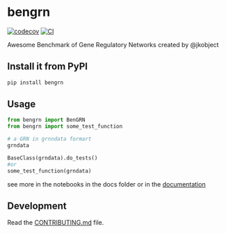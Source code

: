 # bengrn

[![codecov](https://codecov.io/gh/jkobject/benGRN/branch/main/graph/badge.svg?token=benGRN_token_here)](https://codecov.io/gh/jkobject/benGRN)
[![CI](https://github.com/jkobject/benGRN/actions/workflows/main.yml/badge.svg)](https://github.com/jkobject/benGRN/actions/workflows/main.yml)

Awesome Benchmark of Gene Regulatory Networks created by @jkobject

## Install it from PyPI

```bash
pip install bengrn
```

## Usage

```py
from bengrn import BenGRN
from bengrn import some_test_function

# a GRN in grnndata formart
grndata

BaseClass(grndata).do_tests()
#or
some_test_function(grndata)
```

see more in the notebooks in the docs folder or in the [documentation](https://jkobject.github.io/benGRN/)

## Development

Read the [CONTRIBUTING.md](CONTRIBUTING.md) file.
